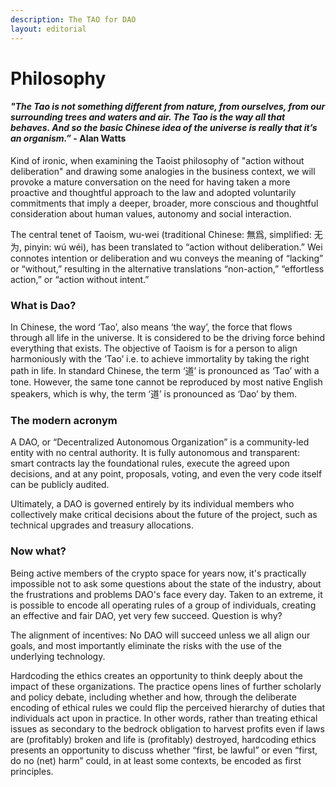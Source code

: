 ```yaml
---
description: The TAO for DAO
layout: editorial
---
```


# Philosophy

#### _"The Tao is not something different from nature, from ourselves, from our surrounding trees and waters and air. The Tao is the way all that behaves. And so the basic Chinese idea of the universe is really that it’s an organism.”_ - Alan Watts

Kind of ironic, when examining the Taoist philosophy of "action without deliberation" and drawing some analogies in the business context, we will provoke a mature conversation on the need for having taken a more proactive and thoughtful approach to the law and adopted voluntarily commitments that imply a deeper, broader, more conscious and thoughtful consideration about human values, autonomy and social interaction.

The central tenet of Taoism, wu-wei (traditional Chinese: 無爲, simplified: 无为, pinyin: wú wéi), has been translated to “action without deliberation.” Wei connotes intention or deliberation and wu conveys the meaning of “lacking” or “without,” resulting in the alternative translations “non-action,” “effortless action,” or “action without intent.”

### What is Dao?

In Chinese, the word ‘Tao’, also  means ‘the way’, the force that flows through all life in the universe. It is considered to be the driving force behind everything that exists. The objective of Taoism is for a person to align harmoniously with the ‘Tao’ i.e. to achieve immortality by taking the right path in life. In standard Chinese, the term ‘道’ is pronounced as ‘Tao’ with a tone. However, the same tone cannot be reproduced by most native English speakers, which is why, the term ‘道’ is pronounced as ‘Dao’ by them.

### The modern acronym

A DAO, or “Decentralized Autonomous Organization” is a community-led entity with no central authority. It is fully autonomous and transparent: smart contracts lay the foundational rules, execute the agreed upon decisions, and at any point, proposals, voting, and even the very code itself can be publicly audited.

Ultimately, a DAO is governed entirely by its individual members who collectively make critical decisions about the future of the project, such as technical upgrades and treasury allocations.

### Now what?

Being active members of the crypto space for years now, it's practically impossible not to ask some questions about the state of the industry, about the frustrations and problems DAO's face every day. Taken to an extreme, it is possible to encode all operating rules of a group of individuals, creating an effective and fair DAO, yet very few succeed. Question is why?

The alignment of incentives: No DAO will succeed unless we all  align our goals, and most importantly eliminate the risks with the use of the underlying technology.

Hardcoding the ethics creates an opportunity to think deeply about the impact of these organizations. The practice opens lines of further scholarly and policy debate, including whether and how, through the deliberate encoding of ethical rules we could flip the perceived hierarchy of duties that individuals act upon in practice. In other words, rather than treating ethical issues as secondary to the bedrock obligation to harvest profits even if laws are (profitably) broken and life is (profitably) destroyed, hardcoding ethics presents an opportunity to discuss whether “first, be lawful” or even “first, do no (net) harm” could, in at least some contexts, be encoded as first principles.

